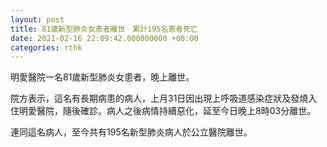 ```yaml
---
layout: post
title: 81歲新型肺炎女患者離世　累計195名患者死亡
date: 2021-02-16 22:09:42.000000000 +08:00
categories: rthk
---
```


明愛醫院一名81歲新型肺炎女患者，晚上離世。

院方表示，這名有長期病患的病人，上月31日因出現上呼吸道感染症狀及發燒入住明愛醫院，隨後確診。病人之後病情持續惡化，延至今日晚上8時03分離世。

連同這名病人，至今共有195名新型肺炎病人於公立醫院離世。
